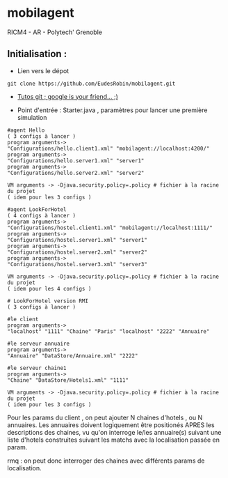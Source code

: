 # mobilagent
RICM4 - AR - Polytech' Grenoble

Initialisation :
--------

* Lien vers le dépot
```
git clone https://github.com/EudesRobin/mobilagent.git
```

* [Tutos git ; google is your friend... ;)](http://www.miximum.fr/enfin-comprendre-git.html)

* Point d'entrée : Starter.java , paramètres pour lancer une première simulation
```
#agent Hello
( 3 configs à lancer )
program arguments-> 
"Configurations/hello.client1.xml" "mobilagent://localhost:4200/"
program arguments-> 
"Configurations/hello.server1.xml" "server1"
program arguments-> 
"Configurations/hello.server2.xml" "server2"

VM arguments -> -Djava.security.policy=.policy # fichier à la racine du projet
( idem pour les 3 configs )
```

```
#agent LookForHotel
( 4 configs à lancer )
program arguments-> 
"Configurations/hostel.client1.xml" "mobilagent://localhost:1111/"
program arguments-> 
"Configurations/hostel.server1.xml" "server1"
program arguments-> 
"Configurations/hostel.server2.xml" "server2"
program arguments-> 
"Configurations/hostel.server3.xml" "server3"

VM arguments -> -Djava.security.policy=.policy # fichier à la racine du projet
( idem pour les 4 configs )
```

```
# LookForHotel version RMI
( 3 configs à lancer )

#le client
program arguments-> 
"localhost" "1111" "Chaine" "Paris" "localhost" "2222" "Annuaire"

#le serveur annuaire
program arguments-> 
"Annuaire" "DataStore/Annuaire.xml" "2222"

#le serveur chaine1
program arguments-> 
"Chaine" "DataStore/Hotels1.xml" "1111"

VM arguments -> -Djava.security.policy=.policy # fichier à la racine du projet
( idem pour les 3 configs )
```

Pour les params du client , on peut ajouter N chaines d'hotels , ou N annuaires.
Les annuaires doivent logiquement être positionés APRES les descriptions des chaines, vu qu'on interroge
le/les annuaire(s) suivant une liste d'hotels construites suivant les matchs avec la localisation passée en param.

rmq : on peut donc interroger des chaines avec différents params de localisation.